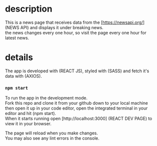 # description

This is a news page that receives data from the [https://newsapi.org/] (NEWS API) and displays it under breaking news.\
 the news changes every one hour, so visit the page every one hour for latest news.

# details

The app is developed with (REACT JS), styled with (SASS) and fetch it's data with (AXIOS).

### `npm start`

To run the app in the development mode.\
Fork this repo and clone it from your github down to your local machine then open it up in your code editor, open the integrated terminal in your editor and hit (npm start).\
When it starts running open [http://localhost:3000] (REACT DEV PAGE) to view it in your browser.

The page will reload when you make changes.\
You may also see any lint errors in the console.
